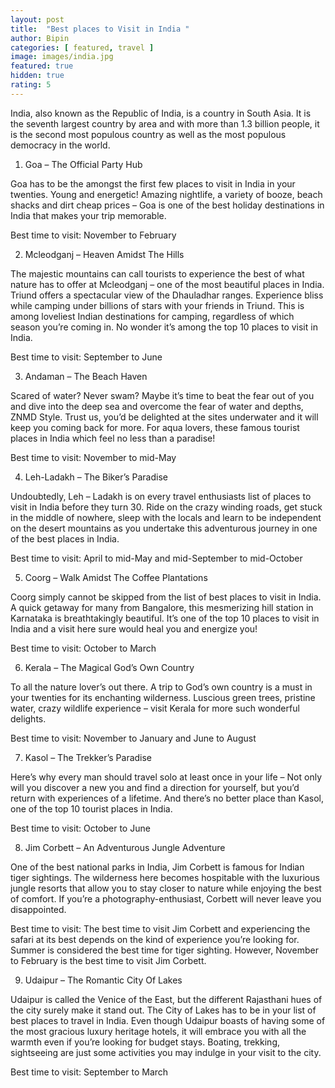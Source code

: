 ```yaml
---
layout: post
title:  "Best places to Visit in India "
author: Bipin
categories: [ featured, travel ]
image: images/india.jpg
featured: true
hidden: true
rating: 5
---
```

India, also known as the Republic of India, is a country in South Asia. It is the seventh largest country by area and with more than 1.3 billion people, it is the second most populous country as well as the most populous democracy in the world.

1. Goa – The Official Party Hub

Goa has to be the amongst the first few places to visit in India in your twenties. Young and energetic! Amazing nightlife, a variety of booze, beach shacks and dirt cheap prices – Goa is one of the best holiday destinations in India that makes your trip memorable.

Best time to visit: November to February


2. Mcleodganj – Heaven Amidst The Hills

The majestic mountains can call tourists to experience the best of what nature has to offer at Mcleodganj – one of the most beautiful places in India. Triund offers a spectacular view of the Dhauladhar ranges. Experience bliss while camping under billions of stars with your friends in Triund. This is among loveliest Indian destinations for camping, regardless of which season you’re coming in. No wonder it’s among the top 10 places to visit in India.

Best time to visit: September to June

3. Andaman – The Beach Haven

Scared of water? Never swam? Maybe it’s time to beat the fear out of you and dive into the deep sea and overcome the fear of water and depths, ZNMD Style. Trust us, you’d be delighted at the sites underwater and it will keep you coming back for more. For aqua lovers, these famous tourist places in India which feel no less than a paradise!

Best time to visit: November to mid-May

4. Leh-Ladakh – The Biker’s Paradise

Undoubtedly, Leh – Ladakh is on every travel enthusiasts list of places to visit in India before they turn 30. Ride on the crazy winding roads, get stuck in the middle of nowhere, sleep with the locals and learn to be independent on the desert mountains as you undertake this adventurous journey in one of the best places in India.

Best time to visit: April to mid-May and mid-September to mid-October

5. Coorg – Walk Amidst The Coffee Plantations


Coorg simply cannot be skipped from the list of best places to visit in India. A quick getaway for many from Bangalore, this mesmerizing hill station in Karnataka is breathtakingly beautiful. It’s one of the top 10 places to visit in India and a visit here sure would heal you and energize you!

Best time to visit: October to March

6. Kerala – The Magical God’s Own Country

To all the nature lover’s out there. A trip to God’s own country is a must in your twenties for its enchanting wilderness. Luscious green trees, pristine water, crazy wildlife experience – visit Kerala for more such wonderful delights.

Best time to visit: November to January and June to August

7. Kasol – The Trekker’s Paradise

Here’s why every man should travel solo at least once in your life – Not only will you discover a new you and find a direction for yourself, but you’d return with experiences of a lifetime. And there’s no better place than Kasol, one of the top 10 tourist places in India.

Best time to visit: October to June

8. Jim Corbett – An Adventurous Jungle Adventure

One of the best national parks in India, Jim Corbett is famous for Indian tiger sightings. The wilderness here becomes hospitable with the luxurious jungle resorts that allow you to stay closer to nature while enjoying the best of comfort. If you’re a photography-enthusiast, Corbett will never leave you disappointed.

Best time to visit: The best time to visit Jim Corbett and experiencing the safari at its best depends on the kind of experience you’re looking for. Summer is considered the best time for tiger sighting. However, November to February is the best time to visit Jim Corbett.

9. Udaipur – The Romantic City Of Lakes

Udaipur is called the Venice of the East, but the different Rajasthani hues of the city surely make it stand out. The City of Lakes has to be in your list of best places to travel in India. Even though Udaipur boasts of having some of the most gracious luxury heritage hotels, it will embrace you with all the warmth even if you’re looking for budget stays. Boating, trekking, sightseeing are just some activities you may indulge in your visit to the city.

Best time to visit: September to March
 



